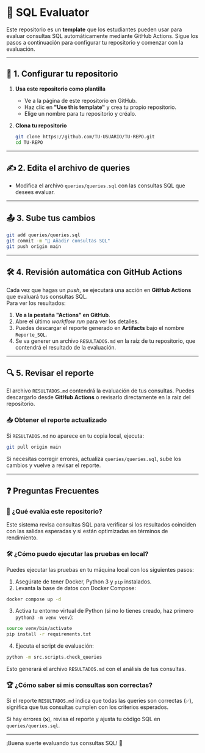 # 📌 SQL Evaluator

Este repositorio es un **template** que los estudiantes pueden usar para evaluar consultas SQL automáticamente mediante GitHub Actions. Sigue los pasos a continuación para configurar tu repositorio y comenzar con la evaluación.

---

## 🚀 1. Configurar tu repositorio

1. **Usa este repositorio como plantilla**  
   - Ve a la página de este repositorio en GitHub.  
   - Haz clic en **"Use this template"** y crea tu propio repositorio.  
   - Elige un nombre para tu repositorio y créalo.

2. **Clona tu repositorio**  
   ```sh
   git clone https://github.com/TU-USUARIO/TU-REPO.git
   cd TU-REPO
   ```

---

## ✍️ 2. Edita el archivo de queries

- Modifica el archivo `queries/queries.sql` con las consultas SQL que desees evaluar.

---

## 📤 3. Sube tus cambios

   ```sh
   git add queries/queries.sql
   git commit -m "💾 Añadir consultas SQL"
   git push origin main
   ```

---

## 🛠️ 4. Revisión automática con GitHub Actions

Cada vez que hagas un *push*, se ejecutará una acción en **GitHub Actions** que evaluará tus consultas SQL.  
Para ver los resultados:

1. **Ve a la pestaña "Actions" en GitHub**.  
2. Abre el último *workflow run* para ver los detalles.  
3. Puedes descargar el reporte generado en **Artifacts** bajo el nombre `Reporte_SQL`.
4. Se va generer un archivo `RESULTADOS.md` en la raíz de tu repositorio, que contendrá el resultado de la evaluación.

---

## 🔍 5. Revisar el reporte

El archivo `RESULTADOS.md` contendrá la evaluación de tus consultas. Puedes descargarlo desde **GitHub Actions** o revisarlo directamente en la raíz del repositorio.

### 📥 Obtener el reporte actualizado
Si `RESULTADOS.md` no aparece en tu copia local, ejecuta:

```sh
git pull origin main
```

Si necesitas corregir errores, actualiza `queries/queries.sql`, sube los cambios y vuelve a revisar el reporte.

---

## ❓ Preguntas Frecuentes

### 📌 ¿Qué evalúa este repositorio?
Este sistema revisa consultas SQL para verificar si los resultados coinciden con las salidas esperadas y si están optimizadas en términos de rendimiento.

### 🛠 ¿Cómo puedo ejecutar las pruebas en local?

Puedes ejecutar las pruebas en tu máquina local con los siguientes pasos:

1. Asegúrate de tener Docker, Python 3 y `pip` instalados.
2. Levanta la base de datos con Docker Compose:

```sh
docker compose up -d
```

3. Activa tu entorno virtual de Python (si no lo tienes creado, haz primero `python3 -m venv venv`):

```sh
source venv/bin/activate
pip install -r requirements.txt
````

4. Ejecuta el script de evaluación:

```sh
python -m src.scripts.check_queries
```

Esto generará el archivo `RESULTADOS.md` con el análisis de tus consultas.


### 🏆 ¿Cómo saber si mis consultas son correctas?
Si el reporte `RESULTADOS.md` indica que todas las queries son correctas (`✅`), significa que tus consultas cumplen con los criterios esperados.

Si hay errores (`❌`), revisa el reporte y ajusta tu código SQL en `queries/queries.sql`.

---

¡Buena suerte evaluando tus consultas SQL! 🚀
